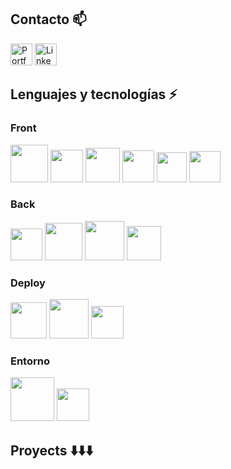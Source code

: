 ## Contacto :mailbox:
<a href="https://alexismunoz1.github.io/portfolio/" target="_blank"><img alt="Portfolio" src="https://img.shields.io/badge/⭐ Portfolio-%230077B5.svg?&style=for-the-badge&logo=Portfolio" height="35px"/></a> <a href="https://www.linkedin.com/in/alexis-munoz-fullstack-dev/" target="_blank"><img alt="LinkedIn" src="https://img.shields.io/badge/linkedin-%230077B5.svg?&style=for-the-badge&logo=linkedin&logoColor=white" height="35px"/></a>

## Lenguajes y tecnologías :zap:

### Front
<img src="https://upload.wikimedia.org/wikipedia/commons/thumb/4/47/React.svg/512px-React.svg.png" width="60px">  <img src="https://upload.wikimedia.org/wikipedia/commons/thumb/4/4c/Typescript_logo_2020.svg/512px-Typescript_logo_2020.svg.png?20210506173343" width="52px">
<img src="https://cdn.icon-icons.com/icons2/2148/PNG/512/nextjs_icon_132160.png" width="55px">
<img src="https://bestofjs.org/logos/recoil.svg" height="51px">
<img src="https://seeklogo.com/images/W/webpack-logo-9E66EE203A-seeklogo.com.png" width="48px">
<img src="https://seeklogo.com/images/V/vite-logo-BFD4283991-seeklogo.com.png" width="50px">

### Back
<img src="https://cdn.worldvectorlogo.com/logos/nodejs-icon.svg" width="51px"> <img src="https://cdn.icon-icons.com/icons2/2699/PNG/512/expressjs_logo_icon_169185.png" width="60px"> <img src="https://cdn.icon-icons.com/icons2/2107/PNG/512/file_type_firebase_icon_130606.png" width="63px">
<img src="https://cdn.worldvectorlogo.com/logos/postgresql.svg" width="55px">

### Deploy
<img src="https://www.svgrepo.com/show/327408/logo-vercel.svg" width="58px"> <img src="https://cdn.icon-icons.com/icons2/2107/PNG/512/file_type_firebase_icon_130606.png" width="63px">
<img src="https://cdn-icons-png.flaticon.com/512/873/873120.png" width="52px">

### Entorno
<img src="https://upload.wikimedia.org/wikipedia/commons/thumb/f/f1/Icons8_flat_linux.svg/512px-Icons8_flat_linux.svg.png" width="70px"> <img src="https://upload.wikimedia.org/wikipedia/commons/thumb/9/9a/Visual_Studio_Code_1.35_icon.svg/512px-Visual_Studio_Code_1.35_icon.svg.png" width="52px">


## Proyects :arrow_down::arrow_down::arrow_down:


